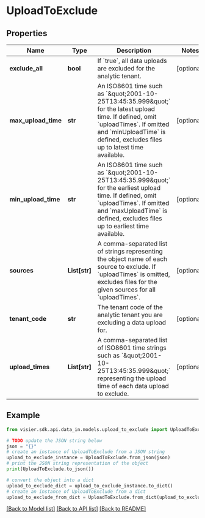 # UploadToExclude


## Properties

Name | Type | Description | Notes
------------ | ------------- | ------------- | -------------
**exclude_all** | **bool** | If &#x60;true&#x60;, all data uploads are excluded for the analytic tenant. | [optional] 
**max_upload_time** | **str** | An ISO8601 time such as &#x60;\&quot;2001-10-25T13:45:35.999\&quot;&#x60; for the latest upload time. If defined, omit &#x60;uploadTimes&#x60;. If omitted and &#x60;minUploadTime&#x60; is defined, excludes files up to latest time available. | [optional] 
**min_upload_time** | **str** | An ISO8601 time such as &#x60;\&quot;2001-10-25T13:45:35.999\&quot;&#x60; for the earliest upload time. If defined, omit &#x60;uploadTimes&#x60;. If omitted and &#x60;maxUploadTime&#x60; is defined, excludes files up to earliest time available. | [optional] 
**sources** | **List[str]** | A comma-separated list of strings representing the object name of each source to exclude. If &#x60;uploadTimes&#x60; is omitted, excludes files for the given sources for all &#x60;uploadTimes&#x60;. | [optional] 
**tenant_code** | **str** | The tenant code of the analytic tenant you are excluding a data upload for. | [optional] 
**upload_times** | **List[str]** | A comma-separated list of ISO8601 time strings such as &#x60;\&quot;2001-10-25T13:45:35.999\&quot;&#x60; representing the upload time of each data upload to exclude. | [optional] 

## Example

```python
from visier.sdk.api.data_in.models.upload_to_exclude import UploadToExclude

# TODO update the JSON string below
json = "{}"
# create an instance of UploadToExclude from a JSON string
upload_to_exclude_instance = UploadToExclude.from_json(json)
# print the JSON string representation of the object
print(UploadToExclude.to_json())

# convert the object into a dict
upload_to_exclude_dict = upload_to_exclude_instance.to_dict()
# create an instance of UploadToExclude from a dict
upload_to_exclude_from_dict = UploadToExclude.from_dict(upload_to_exclude_dict)
```
[[Back to Model list]](../README.md#documentation-for-models) [[Back to API list]](../README.md#documentation-for-api-endpoints) [[Back to README]](../README.md)


